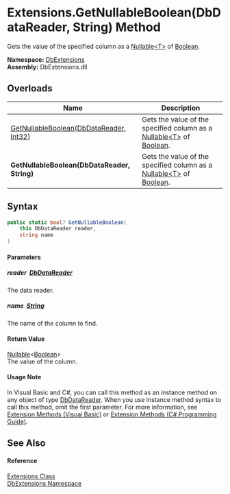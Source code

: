 Extensions.GetNullableBoolean(DbDataReader, String) Method
==========================================================
Gets the value of the specified column as a [Nullable&lt;T>][1] of [Boolean][2].
  
**Namespace:** [DbExtensions][3]  
**Assembly:** DbExtensions.dll

Overloads
---------

| Name                                         | Description                                                                      |
| -------------------------------------------- | -------------------------------------------------------------------------------- |
| [GetNullableBoolean(DbDataReader, Int32)][4] | Gets the value of the specified column as a [Nullable&lt;T>][1] of [Boolean][2]. |
| **GetNullableBoolean(DbDataReader, String)** | Gets the value of the specified column as a [Nullable&lt;T>][1] of [Boolean][2]. |


Syntax
------

```csharp
public static bool? GetNullableBoolean(
	this DbDataReader reader,
	string name
)
```

#### Parameters

##### *reader*  [DbDataReader][5]
The data reader.

##### *name*  [String][6]
The name of the column to find.

#### Return Value
[Nullable][1]&lt;[Boolean][2]>  
The value of the column.
#### Usage Note
In Visual Basic and C#, you can call this method as an instance method on any object of type [DbDataReader][5]. When you use instance method syntax to call this method, omit the first parameter. For more information, see [Extension Methods (Visual Basic)][7] or [Extension Methods (C# Programming Guide)][8].

See Also
--------

#### Reference
[Extensions Class][9]  
[DbExtensions Namespace][3]  

[1]: https://learn.microsoft.com/dotnet/api/system.nullable-1
[2]: https://learn.microsoft.com/dotnet/api/system.boolean
[3]: ../README.md
[4]: GetNullableBoolean.md
[5]: https://learn.microsoft.com/dotnet/api/system.data.common.dbdatareader
[6]: https://learn.microsoft.com/dotnet/api/system.string
[7]: https://docs.microsoft.com/dotnet/visual-basic/programming-guide/language-features/procedures/extension-methods
[8]: https://docs.microsoft.com/dotnet/csharp/programming-guide/classes-and-structs/extension-methods
[9]: README.md